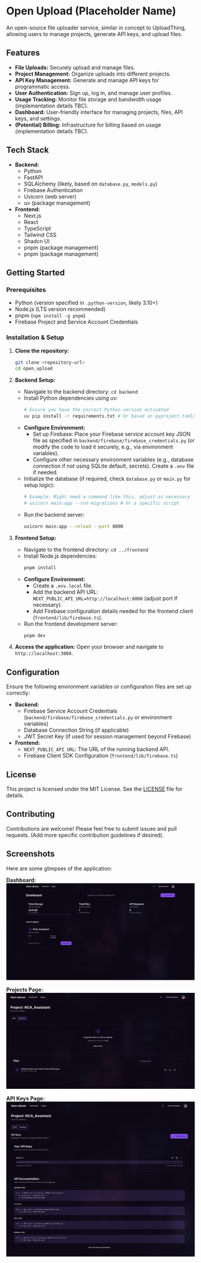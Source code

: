 # Open Upload (Placeholder Name)

An open-source file uploader service, similar in concept to UploadThing, allowing users to manage projects, generate API keys, and upload files.

## Features

*   **File Uploads:** Securely upload and manage files.
*   **Project Management:** Organize uploads into different projects.
*   **API Key Management:** Generate and manage API keys for programmatic access.
*   **User Authentication:** Sign up, log in, and manage user profiles.
*   **Usage Tracking:** Monitor file storage and bandwidth usage (implementation details TBC).
*   **Dashboard:** User-friendly interface for managing projects, files, API keys, and settings.
*   **(Potential) Billing:** Infrastructure for billing based on usage (implementation details TBC).

## Tech Stack

*   **Backend:**
    *   Python
    *   FastAPI
    *   SQLAlchemy (likely, based on `database.py`, `models.py`)
    *   Firebase Authentication
    *   Uvicorn (web server)
    *   uv (package management)
*   **Frontend:**
    *   Next.js
    *   React
    *   TypeScript
    *   Tailwind CSS
    *   Shadcn UI
    *   pnpm (package management)
    *   pnpm (package management)

## Getting Started

### Prerequisites

*   Python (version specified in `.python-version`, likely 3.10+)
*   Node.js (LTS version recommended)
*   pnpm (`npm install -g pnpm`)
*   Firebase Project and Service Account Credentials

### Installation & Setup

1.  **Clone the repository:**
    ```bash
    git clone <repository-url>
    cd open_upload
    ```

2.  **Backend Setup:**
    *   Navigate to the backend directory: `cd backend`
    *   Install Python dependencies using uv:
        ```bash
        # Ensure you have the correct Python version activated
        uv pip install -r requirements.txt # Or based on pyproject.toml/uv.lock if applicable
        ```
    *   **Configure Environment:**
        *   Set up Firebase: Place your Firebase service account key JSON file as specified in `backend/firebase/firebase_credentials.py` (or modify the code to load it securely, e.g., via environment variables).
        *   Configure other necessary environment variables (e.g., database connection if not using SQLite default, secrets). Create a `.env` file if needed.
    *   Initialize the database (if required, check `database.py` or `main.py` for setup logic):
        ```bash
        # Example: Might need a command like this, adjust as necessary
        # uvicorn main:app --run-migrations # Or a specific script
        ```
    *   Run the backend server:
        ```bash
        uvicorn main:app --reload --port 8000
        ```

3.  **Frontend Setup:**
    *   Navigate to the frontend directory: `cd ../frontend`
    *   Install Node.js dependencies:
        ```bash
        pnpm install
        ```
    *   **Configure Environment:**
        *   Create a `.env.local` file.
        *   Add the backend API URL: `NEXT_PUBLIC_API_URL=http://localhost:8000` (adjust port if necessary).
        *   Add Firebase configuration details needed for the frontend client (`frontend/lib/firebase.ts`).
    *   Run the frontend development server:
        ```bash
        pnpm dev
        ```

4.  **Access the application:** Open your browser and navigate to `http://localhost:3000`.

## Configuration

Ensure the following environment variables or configuration files are set up correctly:

*   **Backend:**
    *   Firebase Service Account Credentials (`backend/firebase/firebase_credentials.py` or environment variables)
    *   Database Connection String (if applicable)
    *   JWT Secret Key (if used for session management beyond Firebase)
*   **Frontend:**
    *   `NEXT_PUBLIC_API_URL`: The URL of the running backend API.
    *   Firebase Client SDK Configuration (`frontend/lib/firebase.ts`)

## License

This project is licensed under the MIT License. See the [LICENSE](LICENSE) file for details.

## Contributing

Contributions are welcome! Please feel free to submit issues and pull requests.
(Add more specific contribution guidelines if desired).

## Screenshots

Here are some glimpses of the application:

**Dashboard:**
![Dashboard Screenshot](screenshots/dashboard.png)

**Projects Page:**
![Projects Screenshot](screenshots/projects.png)

**API Keys Page:**
![API Keys Screenshot](screenshots/api_keys.png)

